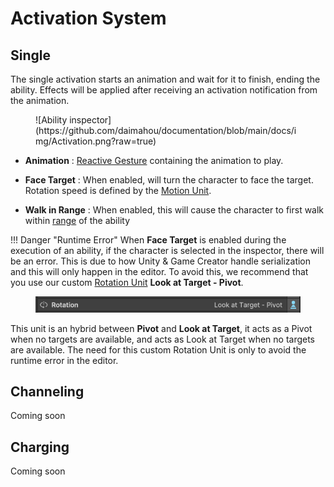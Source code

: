 # Activation System

## Single

The single activation starts an animation and wait for it to finish, ending the ability. Effects will be applied after receiving an activation notification from the animation. 


<figure markdown>
  ![Ability inspector](https://github.com/daimahou/documentation/blob/main/docs/img/Activation.png?raw=true)
</figure>

- **Animation** : [Reactive Gesture](../../core/features/gestures.md) containing the animation to play.

- **Face Target** : When enabled, will turn the character to face the target. Rotation speed is defined by the [Motion Unit](https://docs.gamecreator.io/gamecreator/characters/component/#motion).

- **Walk in Range** : When enabled, this will cause the character to first walk within [range](../#ability-inspector) of the ability

!!! Danger "Runtime Error"
    When **Face Target** is enabled during the execution of an ability, if the character is selected in the inspector, there will be an error. This is due to how Unity & Game Creator handle serialization and this will only happen in the editor. To avoid this, we recommend that you use our custom [Rotation Unit](https://docs.gamecreator.io/gamecreator/characters/component/#rotation) **Look at Target - Pivot**.
    <figure markdown>
      ![Ability inspector](https://github.com/daimahou/documentation/blob/main/docs/img/rotation%20unit.png?raw=true)
    </figure>
    This unit is an hybrid between **Pivot** and **Look at Target**, it acts as a Pivot when no targets are available, and acts as Look at Target when no targets are available.
    The need for this custom Rotation Unit is only to avoid the runtime error in the editor.

## Channeling

Coming soon

## Charging

Coming soon